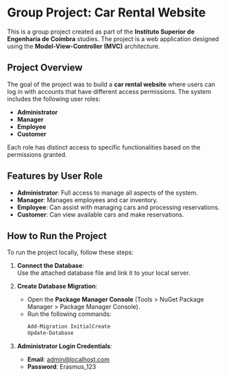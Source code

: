 # Group Project: Car Rental Website

This is a group project created as part of the **Instituto Superior de Engenharia de Coímbra** studies. The project is a web application designed using the **Model-View-Controller (MVC)** architecture.

## Project Overview

The goal of the project was to build a **car rental website** where users can log in with accounts that have different access permissions. The system includes the following user roles:

- **Administrator**
- **Manager**
- **Employee**
- **Customer**

Each role has distinct access to specific functionalities based on the permissions granted.

## Features by User Role

- **Administrator**: Full access to manage all aspects of the system.
- **Manager**: Manages employees and car inventory.
- **Employee**: Can assist with managing cars and processing reservations.
- **Customer**: Can view available cars and make reservations.

## How to Run the Project

To run the project locally, follow these steps:

1. **Connect the Database**:  
   Use the attached database file and link it to your local server.

2. **Create Database Migration**:
   - Open the **Package Manager Console** (Tools > NuGet Package Manager > Package Manager Console).
   - Run the following commands:
     ```bash
     Add-Migration InitialCreate
     Update-Database
     ```

3. **Administrator Login Credentials**:  
   - **Email**: admin@localhost.com  
   - **Password**: Erasmus_123
